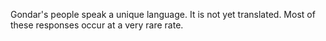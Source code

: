Gondar's people speak a unique language. It is not yet translated.
Most of these responses occur at a very rare rate.

